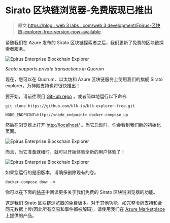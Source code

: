 # Sirato 区块链浏览器-免费版现已推出

> 原文:[https://blog . web 3 labs . com/web 3 development/Epirus-区块链-explorer-free-version-now-available](https://blog.web3labs.com/web3development/epirus-blockchain-explorer-free-version-now-available)

紧随我们在 Azure 发布的 Sirato 区块链探索者之后，我们更新了免费的区块链探索者服务。

![Epirus Enterprise Blockchain Explorer](../Images/5ebd5d232866f624a33c256cab20ef5f.png)

*Sirato supports private transactions in Quorum*

现在，您可以在 Quorum、以太坊和 Azure 区块链服务上使用我们的旗舰 Sirato explorer。万神殿支持也将很快推出！

要开始，请前往项目 [GitHub repo](https://github.com/blk-io/epirus-free) ，或者简单地运行以下命令:

```
git clone https://github.com/blk-io/blk-explorer-free.git

NODE_ENDPOINT=http://<node_endpoint> docker-compose up
```

然后在浏览器上打开 [http://localhost/](http://localhost/) 。当它启动时，你会看到我们新的初始化页面。

![Epirus Enterprise Blockchain Explorer](../Images/99b82fb1702dd05149e83967519fac0a.png)

而且，当它准备就绪时，就可以开始体验全新的用户体验了！

![Epirus Enterprise Blockchain Explorer](../Images/aa0215fb70442167a42c1a4a23d54553.png)

如果您运行的是旧版本，请确保删除现有的卷。

```
docker-compose down -v
```

你可以在下面的[帖子](https://medium.com/web3labs/azure-blockchain-service-explorer-495e6702d762)中阅读更多关于我们免费的 Sirato 区块链浏览器的功能。

这是我们 Sirato 区块链浏览器的免费版本。对于其他功能，如完整令牌支持和合同元数据上传(因此所有交易和事件都被解码)，请使用我们在 [Azure Marketplace](https://web3labs.com/azure-offer) 上提供的产品。